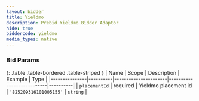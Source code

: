 ```yaml
---
layout: bidder
title: Yieldmo
description: Prebid Yieldmo Bidder Adaptor
hide: true
biddercode: yieldmo
media_types: native
---
```



### Bid Params

{: .table .table-bordered .table-striped }
| Name          | Scope    | Description          | Example                   | Type     |
|---------------|----------|----------------------|---------------------------|----------|
| `placementId` | required | Yieldmo placement id | `'825209316101005155'` | `string` |

